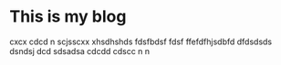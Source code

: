 # This is my blog
cxcx cdcd n scjsscxx xhsdhshds fdsfbdsf  fdsf ffefdfhjsdbfd dfdsdsds dsndsj dcd sdsadsa cdcdd cdscc n n